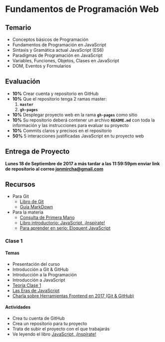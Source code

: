 # Fundamentos de Programación Web

## Temario
  * Conceptos básicos de Programación
  * Fundamentos de Programación en JavaScript
  * Sintaxis y Gramática actual JavaScript (ES6)
  * Paradigmas de Programación en JavaScript
  * Variables, Funciones, Objetos, Clases en JavaScript
  * DOM, Eventos y Formularios

## Evaluación
  * **10%** Crear cuenta y repositorio en GitHub
  * **10%** Que el repositorio tenga 2 ramas master:
    1. **`master`**
    1. **`gh-pages`**
  * **10%** Desplegar proyecto web en la rama **`gh-pages`** como sitio
  * **10%** Su repositorio deberá contener un archivo **`README.md`** con toda la información y las instrucciones para evaluar su proyecto
  * **10%** Commits claros y precisos en el repositorio
  * **50%** 5 interacciones justificadas JavaScript en tu proyecto web

## Entrega de Proyecto
  **Lunes 18 de Septiembre de 2017 a más tardar a las 11:59:59pm enviar link de repositorio al correo jonmircha@gmail.com**

## Recursos
  * Para Git
    * [Libro de Git](https://git-scm.com/book/es/v1)
    * [Guía MarkDown](http://joedicastro.com/pages/markdown.html)
  * Para la materia
    * [Consulta de Primera Mano](https://www.w3schools.com)
    * [Libro introductorio: JavaScript, ¡Inspírate!](https://leanpub.com/javascript-inspirate)
    * [Para aprender en serio: Eloquent JavaScript](http://eloquentjavascript.net/)

### Clase 1

#### Temas

* Presentación del curso
* Introducción a Git & GitHub
* Introducción a la Programación
* Introducción a JavaScript
* [Teoría Clase 1](https://jonmircha.github.io/edjs-paradigmas2017/#/)
* [Las Eras de JavaScript](https://ed.team/blog/las-eras-de-javascript)
* [Charla sobre Herramientas Frontend en 2017 (Git & GitHub)](https://www.youtube.com/watch?v=AJrJSuA6NiU)

#### Actividades

  * Crea tu cuenta de GitHub
  * Crea un repositorio para tu proyecto
  * Trata de subir el proyecto con el que trabajarás
  * Ve leyendo el libro [JavaScript, ¡Inspírate!](https://leanpub.com/javascript-inspirate)
